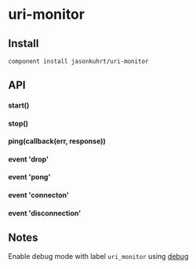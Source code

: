 # uri-monitor

## Install
```
component install jasonkuhrt/uri-monitor
```

## API
#### start()
#### stop()
#### ping(callback(err, response))
#### event 'drop'
#### event 'pong'
#### event 'connecton'
#### event 'disconnection'

## Notes
Enable debug mode with label `uri_monitor` using [debug](https://github.com/visionmedia/debug)